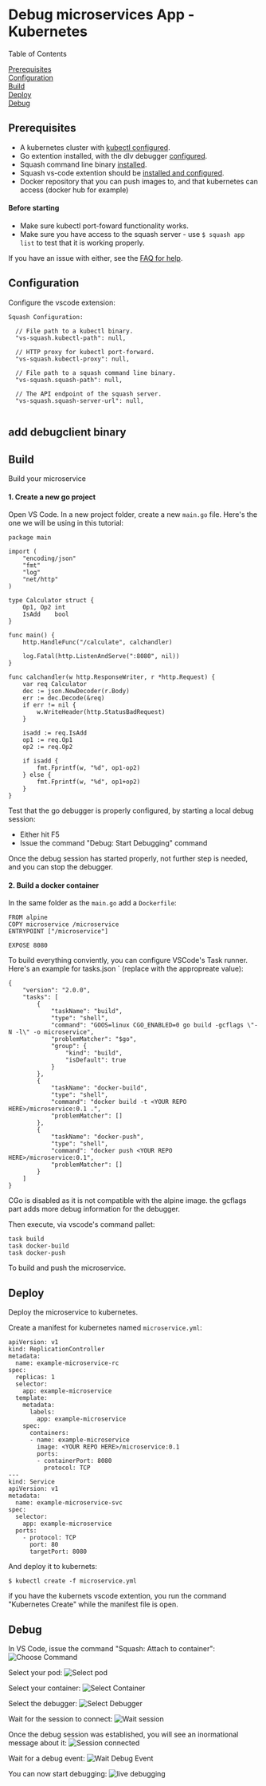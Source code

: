 
# Debug microservices App - Kubernetes 

Table of Contents

[Prerequisites](#prerequisites)<BR>
[Configuration](#configuration)<BR>
[Build](#build)<BR>
[Deploy](#deploy)<BR>
[Debug](#debug)<BR>

## Prerequisites
- A kubernetes cluster with [kubectl configured](https://kubernetes.io/docs/tasks/tools/install-kubectl/#configure-kubectl).
- Go extention installed, with the dlv debugger [configured](https://github.com/Microsoft/vscode-go/wiki/Debugging-Go-code-using-VS-Code#set-up-configurations-in-launchjson).
- Squash command line binary [installed](https://github.com/solo-io/squash-initial/blob/master/docs/cli.md#install).
- Squash vs-code extention should be [installed and configured](#configuration).
- Docker repository that you can push images to, and that kubernetes can access (docker hub for example)

#### Before starting
- Make sure kubectl port-foward functionality works.
- Make sure you have access to the squash server - use `$ squash app list` to test that it is working properly.

If you have an issue with either, see the [FAQ for help](https://github.com/solo-io/squash-initial/blob/master/docs/faq.md).

## Configuration
Configure the vscode extension:

```
Squash Configuration:

  // File path to a kubectl binary.
  "vs-squash.kubectl-path": null,

  // HTTP proxy for kubectl port-forward.
  "vs-squash.kubectl-proxy": null,

  // File path to a squash command line binary.
  "vs-squash.squash-path": null,

  // The API endpoint of the squash server.
  "vs-squash.squash-server-url": null,
  
```

## add debugclient binary

## Build
Build your microservice
#### 1. Create a new go project
Open VS Code. In a new project folder, create a new `main.go` file. 
Here's the one we will be using in this tutorial:
```
package main

import (
	"encoding/json"
	"fmt"
	"log"
	"net/http"
)

type Calculator struct {
	Op1, Op2 int
	IsAdd    bool
}

func main() {
	http.HandleFunc("/calculate", calchandler)

	log.Fatal(http.ListenAndServe(":8080", nil))
}

func calchandler(w http.ResponseWriter, r *http.Request) {
	var req Calculator
	dec := json.NewDecoder(r.Body)
	err := dec.Decode(&req)
	if err != nil {
		w.WriteHeader(http.StatusBadRequest)
	}

	isadd := req.IsAdd
	op1 := req.Op1
	op2 := req.Op2

	if isadd {
		fmt.Fprintf(w, "%d", op1-op2)
	} else {
		fmt.Fprintf(w, "%d", op1+op2)
	}
}
```

Test that the go debugger is properly configured, by starting a local debug session:
- Either hit F5
- Issue the command "Debug: Start Debugging" command

Once the debug session has started properly, not further step is needed, and you can stop the debugger.

#### 2. Build a docker container
In the same folder as the `main.go` add a `Dockerfile`:
```
FROM alpine
COPY microservice /microservice
ENTRYPOINT ["/microservice"]

EXPOSE 8080
```

To build everything conviently, you can configure VSCode's Task runner. 
Here's an example for tasks.json ` (replace  <YOUR REPO HERE> with the appropreate value):
```
{
    "version": "2.0.0",
    "tasks": [
        {
            "taskName": "build",
            "type": "shell",
            "command": "GOOS=linux CGO_ENABLED=0 go build -gcflags \"-N -l\" -o microservice",
            "problemMatcher": "$go",
            "group": {
                "kind": "build",
                "isDefault": true
            }
        },
        {
            "taskName": "docker-build",
            "type": "shell",
            "command": "docker build -t <YOUR REPO HERE>/microservice:0.1 .",
            "problemMatcher": []
        },
        {
            "taskName": "docker-push",
            "type": "shell",
            "command": "docker push <YOUR REPO HERE>/microservice:0.1",
            "problemMatcher": []
        }
    ]
}
```
CGo is disabled as it is not compatible with the alpine image. 
the gcflags part adds more debug information for the debugger.

Then execute, via vscode's command pallet:
```
task build
task docker-build
task docker-push

```
To build and push the microservice.

## Deploy
Deploy the microservice to kubernetes.

Create a manifest for kubernetes named `microservice.yml`: 
```
apiVersion: v1
kind: ReplicationController
metadata:
  name: example-microservice-rc
spec:
  replicas: 1
  selector:
    app: example-microservice
  template:
    metadata:
      labels:
        app: example-microservice
    spec:
      containers:
      - name: example-microservice
        image: <YOUR REPO HERE>/microservice:0.1
        ports:
        - containerPort: 8080
          protocol: TCP
---
kind: Service
apiVersion: v1
metadata:
  name: example-microservice-svc
spec:
  selector:
    app: example-microservice
  ports:
    - protocol: TCP
      port: 80
      targetPort: 8080
```

And deploy it to kubernets:
```
$ kubectl create -f microservice.yml
```

if you have the kubernets vscode extention, you run the command "Kubernetes Create" while the manifest file is open.

## Debug
In VS Code, issue the command "Squash: Attach to container":
<img src="https://i.imgur.com/UzNEFiU.png" alt="Choose Command" />

Select your pod:
<img src="https://i.imgur.com/WENeR79.png" alt="Select pod" />

Select your container:
<img src="https://i.imgur.com/pF7xWik.png" alt="Select Container" />
 
Select the debugger:
<img src="https://i.imgur.com/JLqCGaF.png" alt="Select Debugger" />
 
Wait for the session to connect:
<img src="https://i.imgur.com/70a3R3t.png" alt="Wait session" />
 
Once the debug session was established, you will see an inormational message about it:
<img src="https://i.imgur.com/uGynNvB.png" alt="Session connected" />
 
Wait for a debug event:
<img src="https://i.imgur.com/3s4Gn8A.png" alt="Wait Debug Event" />
 
You can now start debugging:
<img src="https://i.imgur.com/IIlY2dv.png" alt="live debugging" />

